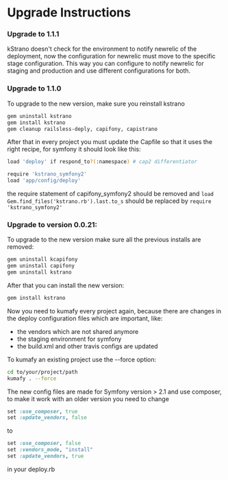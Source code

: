 Upgrade Instructions
====================

### Upgrade to 1.1.1

kStrano doesn't check for the environment to notify newrelic of the deployment, now the configuration for newrelic must move to the specific stage configuration. This way you can configure to notify newrelic for staging and production and use different configurations for both.

### Upgrade to 1.1.0

To upgrade to the new version, make sure you reinstall kstrano

```bash
gem uninstall kstrano
gem install kstrano
gem cleanup railsless-deply, capifony, capistrano
```

After that in every project you must update the Capfile so that it uses the right recipe, for symfony it should look like this:

```bash
load 'deploy' if respond_to?(:namespace) # cap2 differentiator

require 'kstrano_symfony2'
load 'app/config/deploy'
````

the require statement of capifony_symfony2 should be removed and `load Gem.find_files('kstrano.rb').last.to_s` should be replaced by `require 'kstrano_symfony2'`

### Upgrade to version 0.0.21:

To upgrade to the new version make sure all the previous installs are removed:

```bash
gem uninstall kcapifony
gem uninstall capifony
gem uninstall kstrano
```

After that you can install the new version:

```bash
gem install kstrano
```

Now you need to kumafy every project again, because there are changes in the deploy configuration files which are important, like:
* the vendors which are not shared anymore
* the staging environment for symfony
* the build.xml and other travis configs are updated

To kumafy an existing project use the --force option:

```bash
cd to/your/project/path
kumafy . --force
```

The new config files are made for Symfony version > 2.1 and use composer, to make it work with an older version you need to change

```ruby
set :use_composer, true
set :update_vendors, false
```

to

```ruby
set :use_composer, false
set :vendors_mode, "install"
set :update_vendors, true
```

in your deploy.rb
